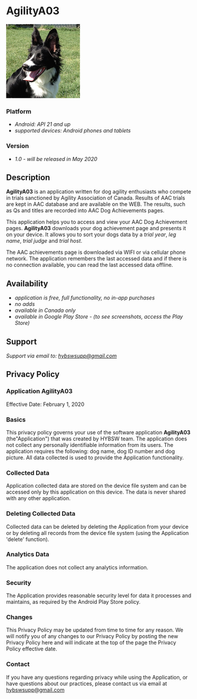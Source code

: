 # AgilityA03


![](images/iconagil.png)

### Platform
- *Android: API 21 and up*
- *supported devices: Android phones and tablets*

### Version
- *1.0 - will be released in May 2020*

## Description
**AgilityA03** is an application written for dog agility enthusiasts who compete in trials sanctioned by Agility Association of Canada.
  Results of AAC trials are kept in AAC database and are available on the WEB.
  The results, such as Qs and titles are recorded into AAC Dog Achievements pages.

  This application helps you to access and view your AAC Dog Achievement pages.
  **AgilityA03** downloads your dog achievement page and presents it on your device.
  It allows you to sort your dogs data by a *trial year*, *leg name*, *trial judge* and
  *trial host*.

  The AAC achievements page is downloaded via WIFI or via cellular phone network.
  The application remembers the last accessed data and if there is no connection available,
  you can read the last accessed data offline.


## Availability
- *application is free, full functionality, no in-app purchases*
- *no adds*
- *available in Canada only*
- *available in Google Play Store - (to see screenshots, access the Play Store)*


## Support
*Support via email to: <hybswsupp@gmail.com>*

## Privacy Policy

### Application **AgilityA03**
 Effective Date: February 1, 2020


### Basics
This privacy policy governs your use of the software application **AgilityA03**  (the"Application") that was created by HYBSW team.
The application does not collect any personally identifiable information from its users.
The application requires the following: dog name, dog ID number and dog picture.
All data collected is used to provide the Application functionality.

### Collected Data
Application collected data are stored on the device file system  and can be accessed only by this application on this device.
The data is never shared with any other application.


### Deleting Collected Data
Collected data can be deleted by deleting the Application from your device or by deleting all records
from the device file system (using the Application 'delete' function).


### Analytics Data
The application does not collect any analytics information.


### Security
The Application provides reasonable security level for data it processes and maintains, as
required by the Android Play Store policy.

### Changes
This Privacy Policy may be updated from time to time for any reason. We will notify you of any
 changes to our Privacy Policy by posting the new Privacy Policy here and will indicate at the top of the page the Privacy Policy effective date.

### Contact
If you have any questions regarding privacy while using the Application, or have questions about our practices, please contact us via email at <hybswsupp@gmail.com>






